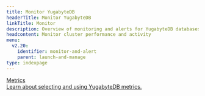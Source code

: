 ```yaml
---
title: Monitor YugabyteDB
headerTitle: Monitor YugabyteDB
linkTitle: Monitor
description: Overview of monitoring and alerts for YugabyteDB databases
headcontent: Monitor cluster performance and activity
menu:
  v2.20:
    identifier: monitor-and-alert
    parent: launch-and-manage
type: indexpage
---
```


<div class="row">
  <div class="col-12 col-md-6 col-lg-12 col-xl-6">
    <a class="section-link icon-offset" href="metrics/">
      <div class="head">
        <div class="icon"><i class="fa-solid fa-chart-line"></i></div>
        <div class="title">Metrics</div>
      </div>
      <div class="body">
          Learn about selecting and using YugabyteDB metrics.
      </div>
    </a>
  </div>
</div>
